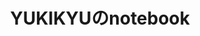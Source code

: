---
home: true
lang: zh-CN
title: YUKIKYUのnotebook
description: 脑子记不住~
heroImage: /home-backgroud-image.png
tagline: 用于分享，记录🙂

---